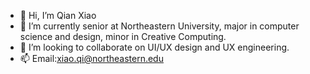 - 👋 Hi, I’m Qian Xiao
- 🌱 I’m currently senior at Northeastern University, major in computer science and design, minor in Creative Computing.
- 💞️ I’m looking to collaborate on UI/UX design and UX engineering.
- 📫 Email:xiao.qi@northeastern.edu

<!---
aaalistarx1/aaalistarx1 is a ✨ special ✨ repository because its `README.md` (this file) appears on your GitHub profile.
You can click the Preview link to take a look at your changes.
--->
